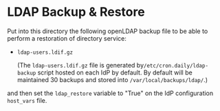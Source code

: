 # LDAP Backup & Restore

Put into this directory the following openLDAP backup file to be able to perform a restoration of directory service:

  - ```ldap-users.ldif.gz```

    (The ```ldap-users.ldif.gz``` file is generated by```/etc/cron.daily/ldap-backup``` script hosted on each IdP by default.
    By default will be maintained 30 backups and stored into ```/var/local/backups/ldap/```.)

and then set the ```ldap_restore``` variable to "True" on the IdP configuration ```host_vars``` file.

